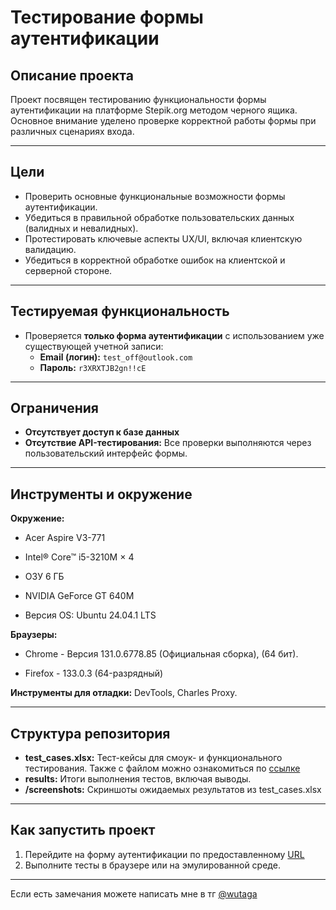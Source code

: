 # **Тестирование формы аутентификации**

## **Описание проекта**
Проект посвящен тестированию функциональности формы аутентификации на платформе Stepik.org методом черного ящика. Основное внимание уделено проверке корректной работы формы при различных сценариях входа.

---

## **Цели**
- Проверить основные функциональные возможности формы аутентификации.
- Убедиться в правильной обработке пользовательских данных (валидных и невалидных).
- Протестировать ключевые аспекты UX/UI, включая клиентскую валидацию.
- Убедиться в корректной обработке ошибок на клиентской и серверной стороне.

---

## **Тестируемая функциональность**
- Проверяется **только форма аутентификации** с использованием уже существующей учетной записи:
  - **Email (логин):** `test_off@outlook.com`
  - **Пароль:** `r3XRXTJB2gn!!cE`

---

## **Ограничения**
- **Отсутствует доступ к базе данных**
- **Отсутствие API-тестирования:**
  Все проверки выполняются через пользовательский интерфейс формы.

---

## **Инструменты и окружение**

**Окружение:**

- Acer Aspire V3-771

- Intel® Core™ i5-3210M × 4

- ОЗУ 6 ГБ

- NVIDIA GeForce GT 640M

- Версия OS: Ubuntu 24.04.1 LTS


**Браузеры:**
- Chrome - Версия 131.0.6778.85 (Официальная сборка), (64 бит).

- Firefox - 133.0.3 (64-разрядный)


**Инструменты для отладки:** DevTools, Charles Proxy.

---

## **Структура репозитория**
- **test_cases.xlsx:**
 Тест-кейсы для смоук- и функционального тестирования.
 Также с файлом можно ознакомиться по [ссылке](https://docs.google.com/spreadsheets/d/1PBKNLGxWqFaNcUMvmFtz3p48Ix2NN6VE13QgKl65OPc/edit?usp=sharing)
- **results:**
 Итоги выполнения тестов, включая выводы.
- **/screenshots:**
 Скриншоты ожидаемых результатов из test_cases.xlsx

---

## **Как запустить проект**
1. Перейдите на форму аутентификации по предоставленному [URL](https://stepik.org/catalog?auth=login)
2. Выполните тесты в браузере или на эмулированной среде.

---
Если есть замечания можете написать мне в тг [@wutaga](https://t.me/wutaga)
